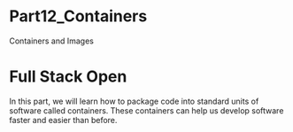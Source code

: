 # Part12_Containers
Containers and Images

# Full Stack Open
In this part, we will learn how to package code into standard units of software called containers. These containers can help us develop software faster and easier than before.
